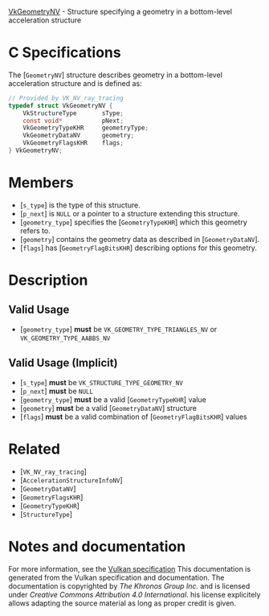 [VkGeometryNV](https://www.khronos.org/registry/vulkan/specs/1.3-extensions/man/html/VkGeometryNV.html) - Structure specifying a geometry in a bottom-level acceleration structure

# C Specifications
The [`GeometryNV`] structure describes geometry in a bottom-level
acceleration structure and is defined as:
```c
// Provided by VK_NV_ray_tracing
typedef struct VkGeometryNV {
    VkStructureType       sType;
    const void*           pNext;
    VkGeometryTypeKHR     geometryType;
    VkGeometryDataNV      geometry;
    VkGeometryFlagsKHR    flags;
} VkGeometryNV;
```

# Members
- [`s_type`] is the type of this structure.
- [`p_next`] is `NULL` or a pointer to a structure extending this structure.
- [`geometry_type`] specifies the [`GeometryTypeKHR`] which this geometry refers to.
- [`geometry`] contains the geometry data as described in [`GeometryDataNV`].
- [`flags`] has [`GeometryFlagBitsKHR`] describing options for this geometry.

# Description
## Valid Usage
-  [`geometry_type`] **must**  be `VK_GEOMETRY_TYPE_TRIANGLES_NV` or `VK_GEOMETRY_TYPE_AABBS_NV`

## Valid Usage (Implicit)
-  [`s_type`] **must**  be `VK_STRUCTURE_TYPE_GEOMETRY_NV`
-  [`p_next`] **must**  be `NULL`
-  [`geometry_type`] **must**  be a valid [`GeometryTypeKHR`] value
-  [`geometry`] **must**  be a valid [`GeometryDataNV`] structure
-  [`flags`] **must**  be a valid combination of [`GeometryFlagBitsKHR`] values

# Related
- [`VK_NV_ray_tracing`]
- [`AccelerationStructureInfoNV`]
- [`GeometryDataNV`]
- [`GeometryFlagsKHR`]
- [`GeometryTypeKHR`]
- [`StructureType`]

# Notes and documentation
For more information, see the [Vulkan specification](https://www.khronos.org/registry/vulkan/specs/1.3-extensions/html/vkspec.html)
This documentation is generated from the Vulkan specification and documentation.
The documentation is copyrighted by *The Khronos Group Inc.* and is licensed under *Creative Commons Attribution 4.0 International*.
his license explicitely allows adapting the source material as long as proper credit is given.
        